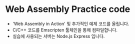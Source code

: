 # Web Assembly Practice code
+ 'Web Assembly in Action' 및 추가적인 예제 코드를 올립니다.
+ C/C++ 코드를 Emscripten 툴체인을 통해 컴파일합니다.
+ 실습에 사용되는 서버는 Node.js Express 입니다.
